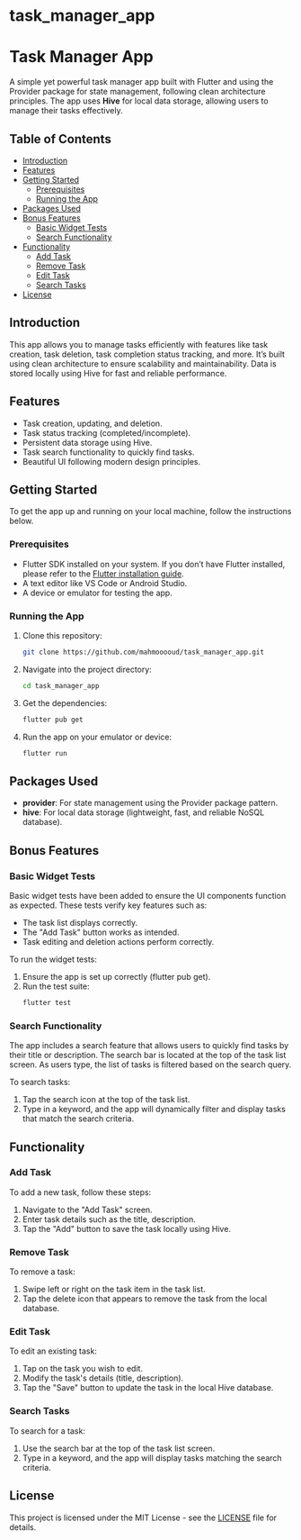 # task_manager_app
 
# Task Manager App

A simple yet powerful task manager app built with Flutter and using the Provider package for state management, following clean architecture principles. The app uses **Hive** for local data storage, allowing users to manage their tasks effectively.

## Table of Contents
- [Introduction](#introduction)
- [Features](#features)
- [Getting Started](#getting-started)
  - [Prerequisites](#prerequisites)
  - [Running the App](#running-the-app)
- [Packages Used](#packages-used)
- [Bonus Features](#bonus-features)
  - [Basic Widget Tests](#basic-widget-tests)
  - [Search Functionality](#search-functionality)
- [Functionality](#functionality)
  - [Add Task](#add-task)
  - [Remove Task](#remove-task)
  - [Edit Task](#edit-task)
  - [Search Tasks](#search-tasks)
- [License](#license)

## Introduction
This app allows you to manage tasks efficiently with features like task creation, task deletion, task completion status tracking, and more. It’s built using clean architecture to ensure scalability and maintainability. Data is stored locally using Hive for fast and reliable performance.

## Features
- Task creation, updating, and deletion.
- Task status tracking (completed/incomplete).
- Persistent data storage using Hive.
- Task search functionality to quickly find tasks.
- Beautiful UI following modern design principles.

## Getting Started

To get the app up and running on your local machine, follow the instructions below.

### Prerequisites
- Flutter SDK installed on your system. If you don’t have Flutter installed, please refer to the [Flutter installation guide](https://flutter.dev/docs/get-started/install).
- A text editor like VS Code or Android Studio.
- A device or emulator for testing the app.

### Running the App

1. Clone this repository:
    ```bash
    git clone https://github.com/mahmooooud/task_manager_app.git
    ```

2. Navigate into the project directory:
    ```bash
    cd task_manager_app
    ```

3. Get the dependencies:
    ```bash
    flutter pub get
    ```

4. Run the app on your emulator or device:
    ```bash
    flutter run
    ```

## Packages Used
- **provider**: For state management using the Provider package pattern.
- **hive**: For local data storage (lightweight, fast, and reliable NoSQL database).

## Bonus Features

### Basic Widget Tests
Basic widget tests have been added to ensure the UI components function as expected. These tests verify key features such as:
- The task list displays correctly.
- The "Add Task" button works as intended.
- Task editing and deletion actions perform correctly.

To run the widget tests:
1. Ensure the app is set up correctly (flutter pub get).
2. Run the test suite:
    ```bash
    flutter test
    ```

### Search Functionality
The app includes a search feature that allows users to quickly find tasks by their title or description. The search bar is located at the top of the task list screen. As users type, the list of tasks is filtered based on the search query.

To search tasks:
1. Tap the search icon at the top of the task list.
2. Type in a keyword, and the app will dynamically filter and display tasks that match the search criteria.

## Functionality

### Add Task
To add a new task, follow these steps:
1. Navigate to the "Add Task" screen.
2. Enter task details such as the title, description.
3. Tap the "Add" button to save the task locally using Hive.

### Remove Task
To remove a task:
1. Swipe left or right on the task item in the task list.
2. Tap the delete icon that appears to remove the task from the local database.

### Edit Task
To edit an existing task:
1. Tap on the task you wish to edit.
2. Modify the task's details (title, description).
3. Tap the "Save" button to update the task in the local Hive database.

### Search Tasks
To search for a task:
1. Use the search bar at the top of the task list screen.
2. Type in a keyword, and the app will display tasks matching the search criteria.

## License
This project is licensed under the MIT License - see the [LICENSE](LICENSE) file for details.
